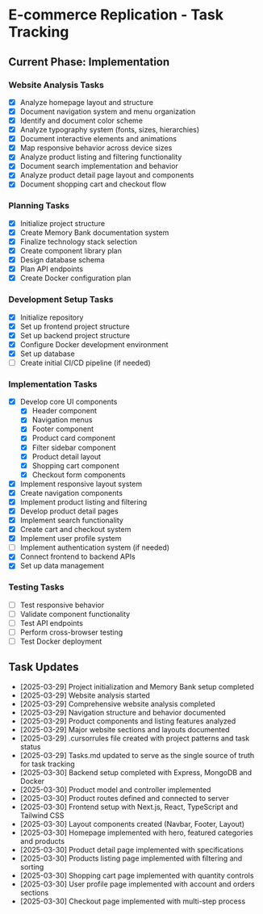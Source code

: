 # E-commerce Replication - Task Tracking

## Current Phase: Implementation

### Website Analysis Tasks
- [X] Analyze homepage layout and structure
- [X] Document navigation system and menu organization
- [X] Identify and document color scheme
- [X] Analyze typography system (fonts, sizes, hierarchies)
- [X] Document interactive elements and animations
- [X] Map responsive behavior across device sizes
- [X] Analyze product listing and filtering functionality
- [X] Document search implementation and behavior
- [X] Analyze product detail page layout and components
- [X] Document shopping cart and checkout flow

### Planning Tasks
- [X] Initialize project structure
- [X] Create Memory Bank documentation system
- [X] Finalize technology stack selection
- [X] Create component library plan
- [X] Design database schema
- [X] Plan API endpoints
- [X] Create Docker configuration plan

### Development Setup Tasks
- [X] Initialize repository
- [X] Set up frontend project structure
- [X] Set up backend project structure
- [X] Configure Docker development environment
- [X] Set up database
- [ ] Create initial CI/CD pipeline (if needed)

### Implementation Tasks
- [X] Develop core UI components
  - [X] Header component
  - [X] Navigation menus
  - [X] Footer component
  - [X] Product card component
  - [X] Filter sidebar component
  - [X] Product detail layout
  - [X] Shopping cart component
  - [X] Checkout form components
- [X] Implement responsive layout system
- [X] Create navigation components
- [X] Implement product listing and filtering
- [X] Develop product detail pages
- [X] Implement search functionality
- [X] Create cart and checkout system
- [X] Implement user profile system
- [ ] Implement authentication system (if needed)
- [X] Connect frontend to backend APIs
- [X] Set up data management

### Testing Tasks
- [ ] Test responsive behavior
- [ ] Validate component functionality
- [ ] Test API endpoints
- [ ] Perform cross-browser testing
- [ ] Test Docker deployment

## Task Updates
- [2025-03-29] Project initialization and Memory Bank setup completed
- [2025-03-29] Website analysis started
- [2025-03-29] Comprehensive website analysis completed
- [2025-03-29] Navigation structure and behavior documented
- [2025-03-29] Product components and listing features analyzed
- [2025-03-29] Major website sections and layouts documented
- [2025-03-29] .cursorrules file created with project patterns and task status
- [2025-03-29] Tasks.md updated to serve as the single source of truth for task tracking
- [2025-03-30] Backend setup completed with Express, MongoDB and Docker
- [2025-03-30] Product model and controller implemented
- [2025-03-30] Product routes defined and connected to server
- [2025-03-30] Frontend setup with Next.js, React, TypeScript and Tailwind CSS
- [2025-03-30] Layout components created (Navbar, Footer, Layout)
- [2025-03-30] Homepage implemented with hero, featured categories and products
- [2025-03-30] Product detail page implemented with specifications
- [2025-03-30] Products listing page implemented with filtering and sorting
- [2025-03-30] Shopping cart page implemented with quantity controls
- [2025-03-30] User profile page implemented with account and orders sections
- [2025-03-30] Checkout page implemented with multi-step process 